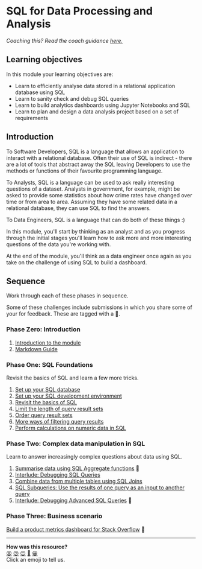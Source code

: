 # SQL for Data Processing and Analysis

_Coaching this? Read the coach guidance
[here.](https://github.com/makersacademy/slug/blob/main/materials/universe/distributed_applications/sql_for_data_processing_and_analysis/HOW_TO_COACH.x.md)_

## Learning objectives

In this module your learning objectives are:

- Learn to efficiently analyse data stored in a relational application database
  using SQL
- Learn to sanity check and debug SQL queries
- Learn to build analytics dashboards using Jupyter Notebooks and SQL
- Learn to plan and design a data analysis project based on a set of
  requirements

## Introduction

To Software Developers, SQL is a language that allows an application to interact
with a relational database. Often their use of SQL is indirect - there are a lot
of tools that abstract away the SQL leaving Developers to use the methods or
functions of their favourite programming language.

To Analysts, SQL is a language can be used to ask really interesting questions
of a dataset. Analysts in government, for example, might be asked to provide
some statistics about how crime rates have changed over time or from area to
area. Assuming they have some related data in a relational database, they can
use SQL to find the answers.

To Data Engineers, SQL is a language that can do both of these things :)

In this module, you'll start by thinking as an analyst and as you progress
through the initial stages you'll learn how to ask more and more interesting
questions of the data you're working with.

At the end of the module, you'll think as a data engineer once again as you take
on the challenge of using SQL to build a dashboard.

## Sequence

Work through each of these phases in sequence.

Some of these challenges include submissions in which you share some of your for
feedback. These are tagged with a 📡.

### Phase Zero: Introduction

1. [Introduction to the module](01_introduction.md)
2. [Markdown Guide](02_using_markdown.md)

### Phase One: SQL Foundations

Revisit the basics of SQL and learn a few more tricks.

1. [Set up your SQL database](./sql_bites/01_set_up_sql_database.md)
1. [Set up your SQL development environment](./sql_bites/02_set_up_sql_development_environment.md)
1. [Revisit the basics of SQL](./sql_bites/03_revisit_the_basics_of_sql.md)
1. [Limit the length of query result sets](./sql_bites/04_limit_query_result_sets.md)
1. [Order query result sets](./sql_bites/05_order_query_result_sets.md)
1. [More ways of filtering query results](./sql_bites/06_express_complex_filtering_conditions_bite.md)
1. [Perform calculations on numeric data in SQL](./sql_bites/07_perform_calculations_on_numeric_data_bite.md)

<!-- OMITTED -->

### Phase Two: Complex data manipulation in SQL

Learn to answer increasingly complex questions about data using SQL.

<!-- OMITTED -->


1. [Summarise data using SQL Aggregate functions](sql_bites/08_summarise_data_using_sql_aggregate_functions_bite.md) 📡
1. [Interlude: Debugging SQL Queries](sql_bites/09_interlude_debugging_sql_bite.md)
1. [Combine data from multiple tables using SQL Joins](sql_bites/10_sql_joins_bite.md)
1. [SQL Subqueries: Use the results of one query as an input to another query](sql_bites/11_sql_subqueries_bite.md)
1. [Interlude: Debugging Advanced SQL Queries](sql_bites/12_interlude_debugging_advanced_sql_bite.md) 📡

### Phase Three: Business scenario

<!-- OMITTED -->

[Build a product metrics dashboard for Stack Overflow](./projects/build_product_metrics_dashboard_for_stackoverflow.md) 📡


<!-- BEGIN GENERATED SECTION DO NOT EDIT -->

---

**How was this resource?**  
[😫](https://airtable.com/shrUJ3t7KLMqVRFKR?prefill_Repository=makersacademy%2Fsql-for-data-processing-and-analysis&prefill_File=README.md&prefill_Sentiment=😫) [😕](https://airtable.com/shrUJ3t7KLMqVRFKR?prefill_Repository=makersacademy%2Fsql-for-data-processing-and-analysis&prefill_File=README.md&prefill_Sentiment=😕) [😐](https://airtable.com/shrUJ3t7KLMqVRFKR?prefill_Repository=makersacademy%2Fsql-for-data-processing-and-analysis&prefill_File=README.md&prefill_Sentiment=😐) [🙂](https://airtable.com/shrUJ3t7KLMqVRFKR?prefill_Repository=makersacademy%2Fsql-for-data-processing-and-analysis&prefill_File=README.md&prefill_Sentiment=🙂) [😀](https://airtable.com/shrUJ3t7KLMqVRFKR?prefill_Repository=makersacademy%2Fsql-for-data-processing-and-analysis&prefill_File=README.md&prefill_Sentiment=😀)  
Click an emoji to tell us.

<!-- END GENERATED SECTION DO NOT EDIT -->
